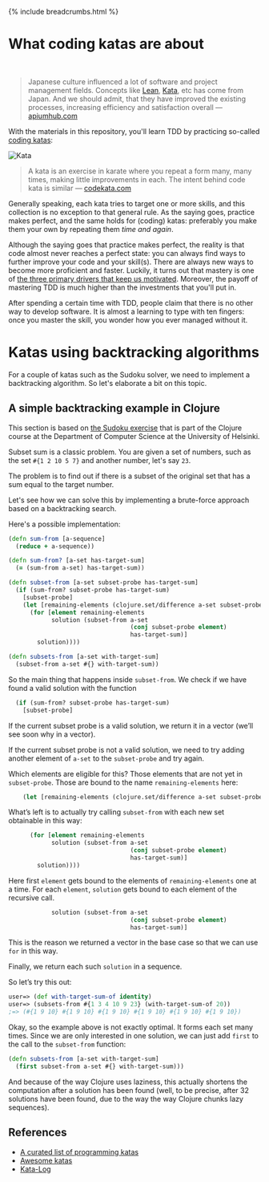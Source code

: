 {% include breadcrumbs.html %}

# What coding katas are about
<div class="header_line"><br/></div>

> Japanese culture influenced a lot of software and project management fields. 
> Concepts like [Lean](https://apiumhub.com/?p=55302), [Kata](https://apiumhub.com/?p=4044), etc 
> has come from Japan. And we should admit, that they have improved the existing processes, 
> increasing efficiency and satisfaction overall &#8212; [apiumhub.com](https://apiumhub.com/tech-blog-barcelona/code-kata/)

With the materials in this repository, you'll learn TDD by practicing 
so-called [coding katas](https://apiumhub.com/tech-blog-barcelona/code-kata/):

![Kata](https://github.com/zhendrikse/tdd/blob/master/assets/kata.png?raw=true)

> A kata is an exercise in karate where you repeat a form many, many times, making little improvements in each. 
> The intent behind code kata is similar &#8212; [codekata.com](http://codekata.com/) 

Generally speaking, each kata tries to target one or more skills, 
and this collection is no exception to that general rule. As the saying goes, 
practice makes perfect, and the same holds for (coding) katas: preferably 
you make them your own by repeating them _time and again_.

Although the saying goes that practice makes perfect, the reality is 
that code almost never reaches a perfect state: you can always find ways to 
further improve your code and your skill(s). There are always new ways to become 
more proficient and faster. Luckily, it turns out that mastery is one of
[the three primary drivers that keep us motivated](https://www.youtube.com/watch?v=u6XAPnuFjJc). 
Moreover, the payoff of mastering TDD is much higher than the investments that you'll put in. 

After spending a certain time with TDD, people claim that there is no 
other way to develop software. It is almost a learning to type with ten 
fingers: once you master the skill, you wonder how you ever managed without it.

# Katas using backtracking algorithms

For a couple of katas such as the Sudoku solver, we need to implement a backtracking algorithm.
So let's elaborate a bit on this topic.

## A simple backtracking example in Clojure

This section is based on 
[the Sudoku exercise](http://iloveponies.github.io/120-hour-epic-sax-marathon/sudoku.html)
that is part of the Clojure course at the Department of Computer Science at the 
University of Helsinki.

Subset sum is a classic problem. You are given a set of numbers, 
such as the set `#{1 2 10 5 7}` and another number, let's say `23`.

The problem is to find out if there is a subset of the original set that has a sum equal to the target number.

Let's see how we can solve this by implementing a brute-force approach based on a backtracking search.

Here's a possible implementation:

```clojure
(defn sum-from [a-sequence]
  (reduce + a-sequence))

(defn sum-from? [a-set has-target-sum]
  (= (sum-from a-set) has-target-sum))

(defn subset-from [a-set subset-probe has-target-sum]
  (if (sum-from? subset-probe has-target-sum)
    [subset-probe]
    (let [remaining-elements (clojure.set/difference a-set subset-probe)]
      (for [element remaining-elements
            solution (subset-from a-set
                                  (conj subset-probe element)
                                  has-target-sum)]
        solution))))

(defn subsets-from [a-set with-target-sum]
  (subset-from a-set #{} with-target-sum))
```

So the main thing that happens inside `subset-from`. 
We check if we have found a valid solution with the function

```clojure
  (if (sum-from? subset-probe has-target-sum)
    [subset-probe]
```

If the current subset probe is a valid solution, 
we return it in a vector (we’ll see soon why in a vector). 

If the current subset probe is not a valid solution, 
we need to try adding another element of `a-set` to the 
`subset-probe` and try again. 

Which elements are eligible for this? 
Those elements that are not yet in `subset-probe`. 
Those are bound to the name `remaining-elements` here:

```clojure
    (let [remaining-elements (clojure.set/difference a-set subset-probe)]
```

What’s left is to actually try calling `subset-from` with each 
new set obtainable in this way:

```clojure
      (for [element remaining-elements
            solution (subset-from a-set
                                  (conj subset-probe element)
                                  has-target-sum)]
        solution))))
```

Here first `element` gets bound to the elements of `remaining-elements` one at a time.
For each `element`, `solution` gets bound to each element of the recursive call.

```clojure
            solution (subset-from a-set
                                  (conj subset-probe element)
                                  has-target-sum)]
```

This is the reason we returned a vector in the base case so 
that we can use `for` in this way. 

Finally, we return each such `solution` in a sequence.

So let’s try this out:

```clojure
user=> (def with-target-sum-of identity)
user=> (subsets-from #{1 3 4 10 9 23} (with-target-sum-of 20))
;=> (#{1 9 10} #{1 9 10} #{1 9 10} #{1 9 10} #{1 9 10} #{1 9 10})
```

Okay, so the example above is not exactly optimal. 
It forms each set many times. 
Since we are only interested in one solution, 
we can just add `first` to the call to
the `subset-from` function:

```clojure
(defn subsets-from [a-set with-target-sum]
  (first subset-from a-set #{} with-target-sum)))
```

And because of the way Clojure uses laziness, 
this actually shortens the computation after a solution has been found 
(well, to be precise, after 32 solutions have been found, due to the way 
the way Clojure chunks lazy sequences).

## References

- [A curated list of programming katas](https://hackmd.io/@pierodibello/A-curated-list-of-programming-kata#A-curated-list-of-programming-kata)
- [Awesome katas](https://github.com/gamontal/awesome-katas#readme)
- [Kata-Log](https://kata-log.rocks/)
